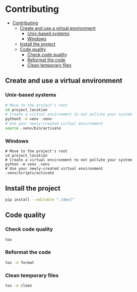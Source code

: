 # Contributing

<!-- TOC -->
* [Contributing](#contributing)
  * [Create and use a virtual environment](#create-and-use-a-virtual-environment)
    * [Unix-based systems](#unix-based-systems)
    * [Windows](#windows)
  * [Install the project](#install-the-project)
  * [Code quality](#code-quality)
    * [Check code quality](#check-code-quality)
    * [Reformat the code](#reformat-the-code)
    * [Clean temporary files](#clean-temporary-files)
<!-- TOC -->

## Create and use a virtual environment

### Unix-based systems

```sh
# Move to the project's root
cd project_location
# Create a virtual environment to not pollute your system
python3 -m venv .venv
# Use your newly-created virtual environment
source .venv/bin/activate
```

### Windows

```shell
# Move to the project's root
cd project_location
# Create a virtual environment to not pollute your system
python -m venv .venv
# Use your newly-created virtual environment
.venv/Scripts/activate
```

## Install the project

```sh
pip install --editable ".[dev]"
```

## Code quality

### Check code quality

```sh
tox
```

### Reformat the code

```sh
tox -m format
```

### Clean temporary files

```sh
tox -m clean
```
